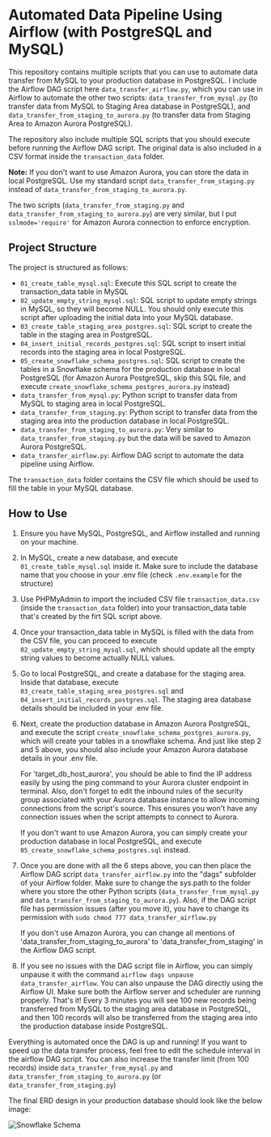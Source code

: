 # Automated Data Pipeline Using Airflow (with PostgreSQL and MySQL)

This repository contains multiple scripts that you can use to automate data transfer from MySQL to your production database in PostgreSQL. I include the Airflow DAG script here `data_transfer_airflow.py`, which you can use in Airflow to automate the other two scripts: `data_transfer_from_mysql.py` (to transfer data from MySQL to Staging Area database in PostgreSQL), and `data_transfer_from_staging_to_aurora.py` (to transfer data from Staging Area to Amazon Aurora PostgreSQL).

The repository also include multiple SQL scripts that you should execute before running the Airflow DAG script. The original data is also included in a CSV format inside the `transaction_data` folder.

**Note:** If you don't want to use Amazon Aurora, you can store the data in local PostgreSQL. Use my standard script `data_transfer_from_staging.py` instead of `data_transfer_from_staging_to_aurora.py`.

The two scripts (`data_transfer_from_staging.py` and `data_transfer_from_staging_to_aurora.py`) are very similar, but I put `sslmode='require'` for Amazon Aurora connection to enforce encryption.

## Project Structure

The project is structured as follows:

- `01_create_table_mysql.sql`: Execute this SQL script to create the transaction_data table in MySQL
- `02_update_empty_string_mysql.sql`: SQL script to update empty strings in MySQL, so they will become NULL. You should only execute this script after uploading the initial data into your MySQL database.
- `03_create_table_staging_area_postgres.sql`: SQL script to create the table in the staging area in PostgreSQL.
- `04_insert_initial_records_postgres.sql`: SQL script to insert initial records into the staging area in local PostgreSQL.
- `05_create_snowflake_schema_postgres.sql`: SQL script to create the tables in a Snowflake schema for the production database in local PostgreSQL (for Amazon Aurora PostgreSQL, skip this SQL file, and execute `create_snowflake_schema_postgres_aurora.py` instead)
- `data_transfer_from_mysql.py`: Python script to transfer data from MySQL to staging area in local PostgreSQL.
- `data_transfer_from_staging.py`: Python script to transfer data from the staging area into the production database in local PostgreSQL.
- `data_transfer_from_staging_to_aurora.py`: Very similar to `data_transfer_from_staging.py` but the data will be saved to Amazon Aurora PostgreSQL.
- `data_transfer_airflow.py`: Airflow DAG script to automate the data pipeline using Airflow.

The `transaction_data` folder contains the CSV file which should be used to fill the table in your MySQL database.

## How to Use

1. Ensure you have MySQL, PostgreSQL, and Airflow installed and running on your machine.

2. In MySQL, create a new database, and execute `01_create_table_mysql.sql` inside it. Make sure to include the database name that you choose in your .env file (check `.env.example` for the structure)

3. Use PHPMyAdmin to import the included CSV file `transaction_data.csv` (inside the `transaction_data` folder) into your transaction_data table that's created by the firt SQL script above.

4. Once your transaction_data table in MySQL is filled with the data from the CSV file, you can proceed to execute `02_update_empty_string_mysql.sql`, which should update all the empty string values to become actually NULL values.

5. Go to local PostgreSQL, and create a database for the staging area. Inside that database, execute `03_create_table_staging_area_postgres.sql` and `04_insert_initial_records_postgres.sql`. The staging area database details should be included in your .env file.

6. Next, create the production database in Amazon Aurora PostgreSQL, and execute the script `create_snowflake_schema_postgres_aurora.py`, which will create your tables in a snowflake schema. And just like step 2 and 5 above, you should also include your Amazon Aurora database details in your .env file.

    For 'target_db_host_aurora', you should be able to find the IP address easily by using the ping command to your Aurora cluster endpoint in terminal. Also, don't forget to edit the inbound rules of the security group associated with your Aurora database instance to allow incoming connections from the script's source. This ensures you won't have any connection issues when the script attempts to connect to Aurora.

    If you don't want to use Amazon Aurora, you can simply create your production database in local PostgreSQL, and execute `05_create_snowflake_schema_postgres.sql` instead.

7. Once you are done with all the 6 steps above, you can then place the Airflow DAG script `data_transfer_airflow.py` into the "dags" subfolder of your Airflow folder. Make sure to change the sys.path to the folder where you store the other Python scripts (`data_transfer_from_mysql.py` and `data_transfer_from_staging_to_aurora.py`). Also, if the DAG script file has permission issues (after you move it), you have to change its permission with `sudo chmod 777 data_transfer_airflow.py`

    If you don't use Amazon Aurora, you can change all mentions of 'data_transfer_from_staging_to_aurora' to 'data_transfer_from_staging' in the Airflow DAG script.

8. If you see no issues with the DAG script file in Airflow, you can simply unpause it with the command `airflow dags unpause data_transfer_airflow`. You can also unpause the DAG directly using the Airflow UI. Make sure both the Airflow server and scheduler are running properly. That's it! Every 3 minutes you will see 100 new records being transferred from MySQL to the staging area database in PostgreSQL, and then 100 records will also be transferred from the staging area into the production database inside PostgreSQL. 

Everything is automated once the DAG is up and running! If you want to speed up the data transfer process, feel free to edit the schedule interval in the airflow DAG script. You can also increase the transfer limit (from 100 records) inside `data_transfer_from_mysql.py` and `data_transfer_from_staging_to_aurora.py` (or `data_transfer_from_staging.py`)

The final ERD design in your production database should look like the below image:

![Snowflake Schema](snowflake_schema_erd.png)
